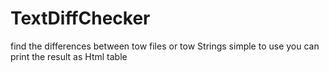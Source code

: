 # TextDiffChecker
find the differences between tow files or tow Strings 
simple to use 
you can print the result as Html table 
